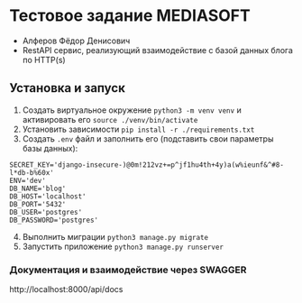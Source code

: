# Тестовое задание MEDIASOFT

- Алферов Фёдор Денисович
- RestAPI сервис, реализующий взаимодействие с базой данных блога по HTTP(s)

## Установка и запуск
1. Создать виртуальное окружение ```python3 -m venv venv``` и активировать его ```source ./venv/bin/activate```
2. Установить зависимости ```pip install -r ./requirements.txt```
3. Создать ```.env``` файл и заполнить его (подставить свои параметры базы данных):
```dotenv
SECRET_KEY='django-insecure-)@0m!212vz+=p^jf1hu4th+4y)a(w%ieunf&^#8-l*db-b%60x'
ENV='dev'
DB_NAME='blog'
DB_HOST='localhost'
DB_PORT='5432'
DB_USER='postgres'
DB_PASSWORD='postgres'
```
4. Выполнить миграции ```python3 manage.py migrate```
5. Запустить приложение ```python3 manage.py runserver```

### Документация и взаимодействие через SWAGGER
http://localhost:8000/api/docs
